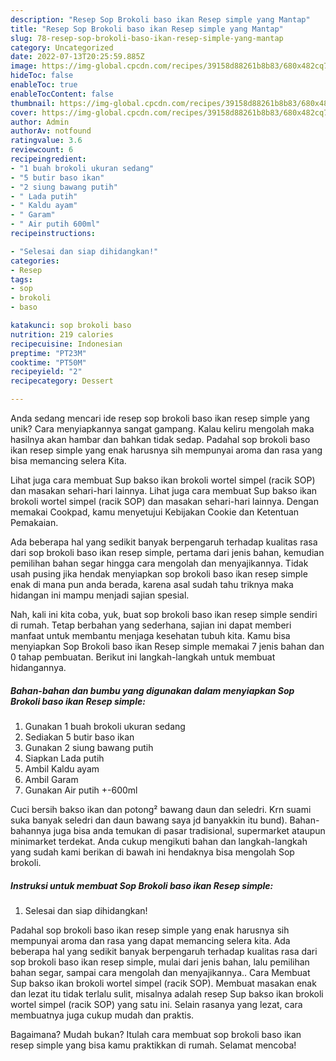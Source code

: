 ```yaml
---
description: "Resep Sop Brokoli baso ikan Resep simple yang Mantap"
title: "Resep Sop Brokoli baso ikan Resep simple yang Mantap"
slug: 78-resep-sop-brokoli-baso-ikan-resep-simple-yang-mantap
category: Uncategorized
date: 2022-07-13T20:25:59.885Z
image: https://img-global.cpcdn.com/recipes/39158d88261b8b83/680x482cq70/sop-brokoli-baso-ikan-resep-simple-foto-resep-utama.jpg
hideToc: false
enableToc: true
enableTocContent: false
thumbnail: https://img-global.cpcdn.com/recipes/39158d88261b8b83/680x482cq70/sop-brokoli-baso-ikan-resep-simple-foto-resep-utama.jpg
cover: https://img-global.cpcdn.com/recipes/39158d88261b8b83/680x482cq70/sop-brokoli-baso-ikan-resep-simple-foto-resep-utama.jpg
author: Admin
authorAv: notfound
ratingvalue: 3.6
reviewcount: 6
recipeingredient:
- "1 buah brokoli ukuran sedang"
- "5 butir baso ikan"
- "2 siung bawang putih"
- " Lada putih"
- " Kaldu ayam"
- " Garam"
- " Air putih 600ml"
recipeinstructions:

- "Selesai dan siap dihidangkan!"
categories:
- Resep
tags:
- sop
- brokoli
- baso

katakunci: sop brokoli baso 
nutrition: 219 calories
recipecuisine: Indonesian
preptime: "PT23M"
cooktime: "PT50M"
recipeyield: "2"
recipecategory: Dessert

---
```





Anda sedang mencari ide resep sop brokoli baso ikan resep simple yang unik? Cara menyiapkannya sangat gampang. Kalau keliru mengolah maka hasilnya akan hambar dan bahkan tidak sedap. Padahal sop brokoli baso ikan resep simple yang enak harusnya sih mempunyai aroma dan rasa yang bisa memancing selera Kita.





Lihat juga cara membuat Sup bakso ikan brokoli wortel simpel (racik SOP) dan masakan sehari-hari lainnya. Lihat juga cara membuat Sup bakso ikan brokoli wortel simpel (racik SOP) dan masakan sehari-hari lainnya. Dengan memakai Cookpad, kamu menyetujui Kebijakan Cookie dan Ketentuan Pemakaian.

Ada beberapa hal yang sedikit banyak berpengaruh terhadap kualitas rasa dari sop brokoli baso ikan resep simple, pertama dari jenis bahan, kemudian pemilihan bahan segar hingga cara mengolah dan menyajikannya. Tidak usah pusing jika hendak menyiapkan sop brokoli baso ikan resep simple enak di mana pun anda berada, karena asal sudah tahu triknya maka hidangan ini mampu menjadi sajian spesial.






Nah, kali ini kita coba, yuk, buat sop brokoli baso ikan resep simple sendiri di rumah. Tetap berbahan yang sederhana, sajian ini dapat memberi manfaat untuk membantu menjaga kesehatan tubuh kita. Kamu bisa menyiapkan Sop Brokoli baso ikan Resep simple memakai 7 jenis bahan dan 0 tahap pembuatan. Berikut ini langkah-langkah untuk membuat hidangannya.

<!--inarticleads1-->

##### Bahan-bahan dan bumbu yang digunakan dalam menyiapkan Sop Brokoli baso ikan Resep simple:

1. Gunakan 1 buah brokoli ukuran sedang
1. Sediakan 5 butir baso ikan
1. Gunakan 2 siung bawang putih
1. Siapkan  Lada putih
1. Ambil  Kaldu ayam
1. Ambil  Garam
1. Gunakan  Air putih +-600ml


Cuci bersih bakso ikan dan potong² bawang daun dan seledri. Krn suami suka banyak seledri dan daun bawang saya jd banyakkin itu bund). Bahan-bahannya juga bisa anda temukan di pasar tradisional, supermarket ataupun minimarket terdekat. Anda cukup mengikuti bahan dan langkah-langkah yang sudah kami berikan di bawah ini hendaknya bisa mengolah Sop brokoli. 

<!--inarticleads2-->

##### Instruksi untuk membuat Sop Brokoli baso ikan Resep simple:


1. Selesai dan siap dihidangkan!

Padahal sop brokoli baso ikan resep simple yang enak harusnya sih mempunyai aroma dan rasa yang dapat memancing selera kita. Ada beberapa hal yang sedikit banyak berpengaruh terhadap kualitas rasa dari sop brokoli baso ikan resep simple, mulai dari jenis bahan, lalu pemilihan bahan segar, sampai cara mengolah dan menyajikannya.. Cara Membuat Sup bakso ikan brokoli wortel simpel (racik SOP). Membuat masakan enak dan lezat itu tidak terlalu sulit, misalnya adalah resep Sup bakso ikan brokoli wortel simpel (racik SOP) yang satu ini. Selain rasanya yang lezat, cara membuatnya juga cukup mudah dan praktis. 

Bagaimana? Mudah bukan? Itulah cara membuat sop brokoli baso ikan resep simple yang bisa kamu praktikkan di rumah. Selamat mencoba!
